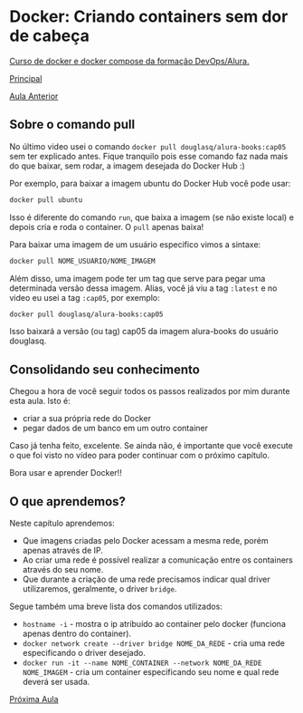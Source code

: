 # Docker: Criando containers sem dor de cabeça

[Curso de docker e docker compose da formação DevOps/Alura.](https://cursos.alura.com.br/course/docker-e-docker-compose)

[Principal](https://github.com/pvreboucas/docker/tree/main)

[Aula Anterior](https://github.com/pvreboucas/docker/tree/aula-4)


## Sobre o comando pull ##

No último video usei o comando ```docker pull douglasq/alura-books:cap05``` sem ter explicado antes. Fique tranquilo pois esse comando faz nada mais do que baixar, sem rodar, a imagem desejada do Docker Hub :)

Por exemplo, para baixar a imagem ubuntu do Docker Hub você pode usar:

```bash
docker pull ubuntu
```

Isso é diferente do comando ```run```, que baixa a imagem (se não existe local) e depois cria e roda o container. O ```pull``` apenas baixa!

Para baixar uma imagem de um usuário especifico vimos a sintaxe:

```bash
docker pull NOME_USUARIO/NOME_IMAGEM
```

Além disso, uma imagem pode ter um tag que serve para pegar uma determinada versão dessa imagem. Alias, você já viu a tag ```:latest``` e no video eu usei a tag ```:cap05```, por exemplo:

```bash
docker pull douglasq/alura-books:cap05
```

Isso baixará a versão (ou tag) cap05 da imagem alura-books do usuário douglasq.

## Consolidando seu conhecimento ##

Chegou a hora de você seguir todos os passos realizados por mim durante esta aula. Isto é:

* criar a sua própria rede do Docker
* pegar dados de um banco em um outro container

Caso já tenha feito, excelente. Se ainda não, é importante que você execute o que foi visto no vídeo para poder continuar com o próximo capítulo.

Bora usar e aprender Docker!!

## O que aprendemos? ##


Neste capítulo aprendemos:

* Que imagens criadas pelo Docker acessam a mesma rede, porém apenas através de IP.
* Ao criar uma rede é possível realizar a comunicação entre os containers através do seu nome.
* Que durante a criação de uma rede precisamos indicar qual driver utilizaremos, geralmente, o driver ```bridge```. 

Segue também uma breve lista dos comandos utilizados:

* ```hostname -i``` - mostra o ip atribuído ao container pelo docker (funciona apenas dentro do container).
* ```docker network create --driver bridge NOME_DA_REDE``` - cria uma rede especificando o driver desejado.
* ```docker run -it --name NOME_CONTAINER --network NOME_DA_REDE NOME_IMAGEM``` - cria um container especificando seu nome e qual rede deverá ser usada.



[Próxima Aula](https://github.com/pvreboucas/docker/tree/aula-6)
